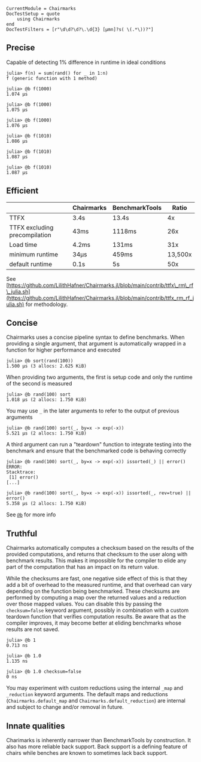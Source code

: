 ```@meta
CurrentModule = Chairmarks
DocTestSetup = quote
    using Chairmarks
end
DocTestFilters = [r"\d\d?\d?\.\d{3} [μmn]?s( \(.*\))?"]
```

## Precise

Capable of detecting 1% difference in runtime in ideal conditions

```jldoctest
julia> f(n) = sum(rand() for _ in 1:n)
f (generic function with 1 method)

julia> @b f(1000)
1.074 μs

julia> @b f(1000)
1.075 μs

julia> @b f(1000)
1.076 μs

julia> @b f(1010)
1.086 μs

julia> @b f(1010)
1.087 μs

julia> @b f(1010)
1.087 μs
```

## Efficient

|               | Chairmarks     | BenchmarkTools    | Ratio
|---------------|----------------|-------------------|-------|
| TTFX          | 3.4s           | 13.4s             | 4x
| TTFX excluding precompilation | 43ms | 1118ms      | 26x
| Load time     | 4.2ms          | 131ms             | 31x
| minimum runtime | 34μs         | 459ms             | 13,500x
| default runtime | 0.1s         | 5s                | 50x

See [https://github.com/LilithHafner/Chairmarks.jl/blob/main/contrib/ttfx\_rm\_rf\_julia.sh](https://github.com/LilithHafner/Chairmarks.jl/blob/main/contrib/ttfx_rm_rf_julia.sh)
for methodology.

## Concise

Chairmarks uses a concise pipeline syntax to define benchmarks. When providing a single
argument, that argument is automatically wrapped in a function for higher performance and
executed

```jldoctest
julia> @b sort(rand(100))
1.500 μs (3 allocs: 2.625 KiB)
```

When providing two arguments, the first is setup code and only the runtime of the second is
measured

```jldoctest
julia> @b rand(100) sort
1.018 μs (2 allocs: 1.750 KiB)
```

You may use `_` in the later arguments to refer to the output of previous arguments

```jldoctest
julia> @b rand(100) sort(_, by=x -> exp(-x))
5.521 μs (2 allocs: 1.750 KiB)
```

A third argument can run a "teardown" function to integrate testing into the benchmark and
ensure that the benchmarked code is behaving correctly

```jldoctest
julia> @b rand(100) sort(_, by=x -> exp(-x)) issorted(_) || error()
ERROR:
Stacktrace:
 [1] error()
[...]

julia> @b rand(100) sort(_, by=x -> exp(-x)) issorted(_, rev=true) || error()
5.358 μs (2 allocs: 1.750 KiB)
```

See [`@b`](@ref) for more info

## Truthful

Chairmarks automatically computes a checksum based on the results of the provided
computations, and returns that checksum to the user along with benchmark results. This makes
it impossible for the compiler to elide any part of the computation that has an impact on
its return value.

While the checksums are fast, one negative side effect of this is that they add a bit of
overhead to the measured runtime, and that overhead can vary depending on the function being
benchmarked. These checksums are performed by computing a map over the returned values and a
reduction over those mapped values. You can disable this by passing the `checksum=false`
keyword argument, possibly in combination with a custom teardown function that verifies
computation results. Be aware that as the compiler improves, it may become better at eliding
benchmarks whose results are not saved.

```jldoctest; filter=r"\d\d?\d?\.\d{3} [μmn]?s( \(.*\))?|0 ns|<0.001 ns"
julia> @b 1
0.713 ns

julia> @b 1.0
1.135 ns

julia> @b 1.0 checksum=false
0 ns
```

You may experiment with custom reductions using the internal `_map` and `_reduction` keyword
arguments. The default maps and reductions (`Chairmarks.default_map` and
`Chairmarks.default_reduction`) are internal and subject to change and/or removal in
future.

## Innate qualities

Charimarks is inherently narrower than BenchmarkTools by construction. It also has more
reliable back support. Back support is a defining feature of chairs while benches are known
to sometimes lack back support.
